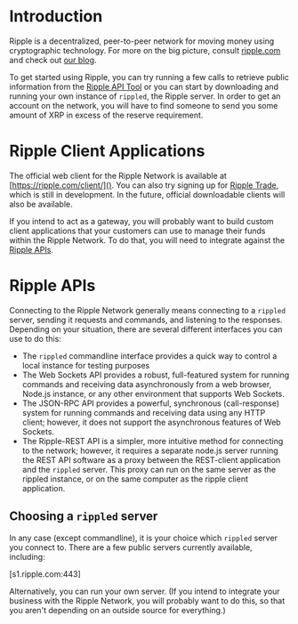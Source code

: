 # Introduction #

Ripple is a decentralized, peer-to-peer network for moving money using cryptographic technology. For more on the big picture, consult [ripple.com](https://ripple.com/) and check out [our blog](https://ripple.com/blog/).

To get started using Ripple, you can try running a few calls to retrieve public information from the [Ripple API Tool](https://ripple.com/tools/api) or you can start by downloading and running your own instance of `rippled`, the Ripple server. In order to get an account on the network, you will have to find someone to send you some amount of XRP in excess of the reserve requirement. 

# Ripple Client Applications #

The official web client for the Ripple Network is available at [https://ripple.com/client/](). You can also try signing up for [Ripple Trade](https://rippletrade.com/), which is still in development. In the future, official downloadable clients will also be available.

If you intend to act as a gateway, you will probably want to build custom client applications that your customers can use to manage their funds within the Ripple Network. To do that, you will need to integrate against the [Ripple APIs](#ripple-apis).

# Ripple APIs #

Connecting to the Ripple Network generally means connecting to a `rippled` server, sending it requests and commands, and listening to the responses. Depending on your situation, there are several different interfaces you can use to do this:

* The `rippled` commandline interface provides a quick way to control a local instance for testing purposes
* The Web Sockets API provides a robust, full-featured system for running commands and receiving data asynchronously from a web browser, Node.js instance, or any other environment that supports Web Sockets.
* The JSON-RPC API provides a powerful, synchronous (call-response) system for running commands and receiving data using any HTTP client; however, it does not support the asynchronous features of Web Sockets.
* The Ripple-REST API is a simpler, more intuitive method for connecting to the network; however, it requires a separate node.js server running the REST API software as a proxy between the REST-client application and the `rippled` server. This proxy can run on the same server as the rippled instance, or on the same computer as the ripple client application.

## Choosing a `rippled` server ##

In any case (except commandline), it is your choice which `rippled` server you connect to. There are a few public servers currently available, including:

[s1.ripple.com:443]

Alternatively, you can run your own server. (If you intend to integrate your business with the Ripple Network, you will probably want to do this, so that you aren't depending on an outside source for everything.)
